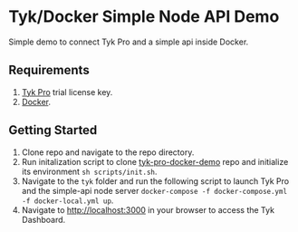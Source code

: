 # Tyk/Docker Simple Node API Demo
Simple demo to connect Tyk Pro and a simple api inside Docker.

## Requirements
1. [Tyk Pro](https://pages.tyk.io/en/sign-up-for-tyk-on-prem-licence) trial license key.
2. [Docker](https://docs.docker.com/get-docker/).

## Getting Started
1. Clone repo and navigate to the repo directory.
2. Run initalization script to clone [tyk-pro-docker-demo](https://github.com/TykTechnologies/tyk-pro-docker-demo) repo and initialize its environment `sh scripts/init.sh`.
3. Navigate to the `tyk` folder and run the following script to launch Tyk Pro and the simple-api node server `docker-compose -f docker-compose.yml -f docker-local.yml up`.
4. Navigate to [http://localhost:3000](http://localhost:3000) in your browser to access the Tyk Dashboard.
